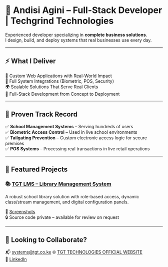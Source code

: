 # 💼 Andisi Agini – Full-Stack Developer | Techgrind Technologies

Experienced developer specializing in **complete business solutions**.  
I design, build, and deploy systems that real businesses use every day.

---

## ⚡ What I Deliver

🎯 Custom Web Applications with Real-World Impact  
🔐 Full System Integrations (Biometric, POS, Security)  
🌍 Scalable Solutions That Serve Real Clients  
🧠 Full-Stack Development from Concept to Deployment  

---

## 💼 Proven Track Record

✅ **School Management Systems** – Serving hundreds of users  
✅ **Biometric Access Control** – Used in live school environments  
✅ **Tailgating Prevention** – Custom electronic access logic for secure premises  
✅ **POS Systems** – Processing real transactions in live retail operations  

---

## 📂 Featured Projects

### 📚 [TGT LMS – Library Management System](./projects/tgt-lms/README.md)
A robust school library solution with role-based access, dynamic class/stream management, and digital configuration panels.

📸 [Screenshots](./projects/tgt-lms/screenshots/)  
🔒 Source code private – available for review on request

---

## 🚀 Looking to Collaborate?

📬 systems@tgt.co.ke 
🌐 [TGT TECHNOLOGIES OFFICIAL WEBSITE](https://www.tgt.co.ke)  
🔗 [LinkedIn](https://www.linkedin.com/in/sharlyne-agini-167350378)
